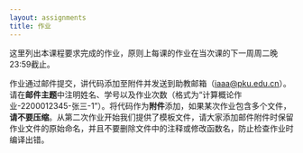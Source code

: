```yaml
---
layout: assignments
title: 作业
---
```


这里列出本课程要求完成的作业，原则上每课的作业在当次课的下一周周二晚23:59截止。

作业通过邮件提交，讲代码添加至附件并发送到助教邮箱（iaaa@pku.edu.cn）。请在**邮件主题**中注明姓名、学号以及作业次数（格式为“计算概论作业-2200012345-张三-1”）。将代码作为**附件**添加，如果某次作业包含多个文件，**请不要压缩**。从第二次作业开始我们提供了模板文件，请大家添加邮件附件时保留作业文件的原始命名，并且不要删除文件中的注释或修改函数名，防止检查作业时编译出错。


